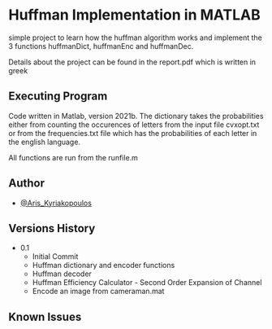 # Huffman Implementation in MATLAB

simple project to learn how the huffman algorithm works and implement the 3 functions
huffmanDict, huffmanEnc and huffmanDec.

Details about the project can be found in the report.pdf which is written in greek
## Executing Program

Code written in Matlab, version 2021b. The dictionary takes the probabilities either
from counting the occurences of letters from the input file cvxopt.txt or from the 
frequencies.txt file which has the probabilities of each letter in the english language.

All functions are run from the runfile.m 
## Author

- [@Aris_Kyriakopoulos](https://github.com/SneakyTattas)

## Versions History

- 0.1
  - Initial Commit
  * Huffman dictionary and encoder functions
  * Huffman decoder
  * Huffman Efficiency Calculator - Second Order Expansion of Channel
  * Encode an image from cameraman.mat
## Known Issues
